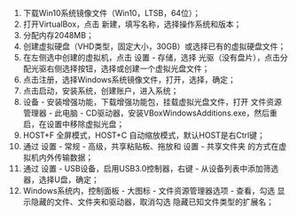 1. 下载Win10系统镜像文件（Win10，LTSB，64位）；
2. 打开VirtualBox，点击 新建，填写名称，选择操作系统和版本；
3. 分配内存2048MB；
4. 创建虚拟硬盘（VHD类型，固定大小，30GB）或选择已有的虚拟硬盘文件；
5. 在左侧选中创建的虚拟机，点击 设置 - 存储，选择 光驱（没有盘片），点击分配光驱右侧选择按钮，选择或创建一个虚拟光盘文件；
6. 点击注册，选择Windows系统镜像文件，打开，选择，确定；
7. 点击启动，安装系统，创建账户，进入系统；
8. 设备 - 安装增强功能，下载增强功能包，挂载虚拟光盘文件，打开 文件资源管理器 - 此电脑 - CD驱动器，安装VBoxWindowsAdditions.exe，然后重启，在设置中移除虚拟光盘；
9. HOST+F 全屏模式，HOST+C 自动缩放模式，默认HOST是右Ctrl键；
10. 通过 设置 - 常规 - 高级，共享粘贴板、拖放和 设置 - 共享文件夹 的方式在虚拟机内外传输数据；
11. 通过 设置 - USB设备，启用USB3.0控制器，右键 - 从设备列表中添加筛选器，选择U盘，确定；
12. Windows系统内，控制面板 - 大图标 - 文件资源管理器选项 - 查看，勾选 显示隐藏的文件、文件夹和驱动器，取消勾选 隐藏已知文件类型的扩展名；

